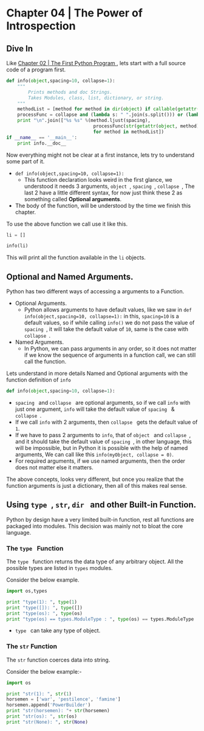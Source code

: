 # Chapter 04 | The Power of Introspection #

## Dive In ##

Like [Chapter 02 | The First Python Program ](../Chapter_02/ReadMe.md), lets start with a full source code of a program first.

````python
def info(object,spacing=10, collapse=1):
    """
        Prints methods and doc Strings.
        Takes Modules, class, list, dictionary, or string.
    """
    methodList = [method for method in dir(object) if callable(getattr(object, method))]
    processFunc = collapse and (lambda s: " ".join(s.split())) or (lambda s: s)
    print "\n".join(["%s %s" %(method.ljust(spacing),
                                processFunc(str(getattr(object, method).__doc__))) 
                                for method in methodList])
if __name__ == '__main__':  
    print info.__doc__
````

Now everything might not be clear at a first instance, lets try to understand some part of it.

* `def info(object,spacing=10, collapse=1):`
    - This function declaration looks weird in the first glance, we understood it needs 3 arguments, `object `, `spacing `, `collapse `, The last 2 have a little different syntax, for now just think these 2 as something called **Optional arguments**.
* The body of the function, will be understood by the time we finish this chapter.

To use the above function we call use it like this.

````python
li = []

info(li)
````

This will print all the function available in the `li` objects.


## Optional and Named Arguments. ##
Python has two different ways of accessing a arguments to a Function.

* Optional Arguments.
    - Python allows arguments to have default values, like we saw in `def info(object,spacing=10, collapse=1):` in this, `spacing=10` is a default values, so if while calling `info()` we do not pass the value of `spacing `, it will take the default value of `10`, same is the case with `collapse `.
* Named Arguments.
    - In Python, we can pass arguments in any order, so it does not matter if we know the sequence of arguments in a function call, we can still call the function.

Lets understand in more details Named and Optional arguments with the function definition of `info`

````python
def info(object,spacing=10, collapse=1):
````

* `spacing ` and `collapse ` are optional arguments, so if we call `info` with just one argument, `info` will take the default value of `spacing ` & `collapse `.
* If we call `info` with 2 arguments, then `collapse ` gets the default value of `1`.
* If we have to pass 2 arguments to `info`, that of `object ` and `collapse `, and it should take the default value of `spacing `, in other language, this will be impossible, but in Python it is possible with the help of named arguments, We can call like this `info(myObject, collapse = 0)`.
* For required arguments, if we use named arguments, then the order does not matter else it matters.

The above concepts, looks very different, but once you realize that the function arguments is just a dictionary, then all of this makes real sense.


## Using `type `, `str`, `dir ` and other Built-in Function. ##
Python by design have a very limited built-in function, rest all functions are packaged into modules. This decision was mainly not to bloat the core language.

### The `type ` Function ###

The `type ` function returns the data type of any arbitrary object. All the possible types are listed in `types` modules.

Consider the below example.


````python
import os,types

print "type(1): ", type(1)
print "type([]): ", type([])
print "type(os): ", type(os)
print "type(os) == types.ModuleType : ", type(os) == types.ModuleType
````

* `type ` can take any type of object.

### The `str` Function ###
The `str` function coerces data into string.

Consider the below example:-

````python
import os

print "str(1): ", str(1)
horsemen = ['war', 'pestilence', 'famine']
horsemen.append('PowerBuilder')
print "str(horsemen): "+ str(horsemen)
print "str(os): ", str(os)
print "str(None): ", str(None)
````

